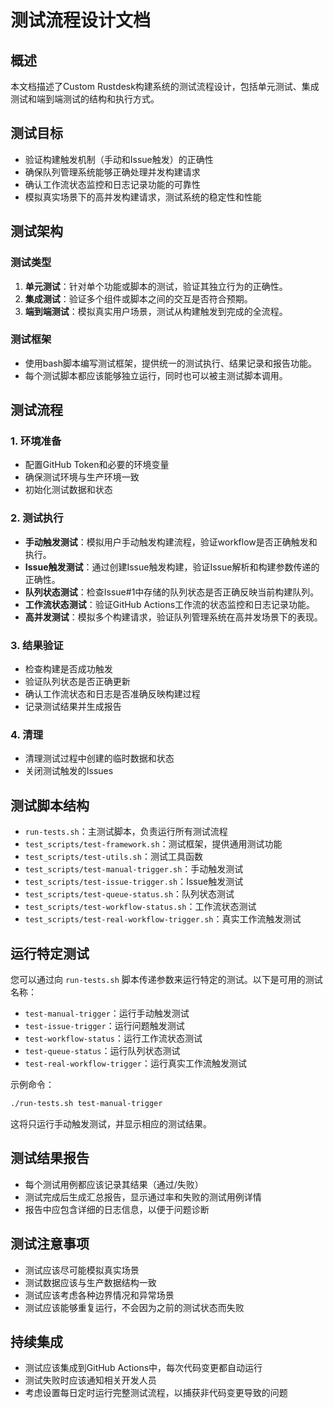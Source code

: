 # 测试流程设计文档

## 概述

本文档描述了Custom Rustdesk构建系统的测试流程设计，包括单元测试、集成测试和端到端测试的结构和执行方式。

## 测试目标

- 验证构建触发机制（手动和Issue触发）的正确性
- 确保队列管理系统能够正确处理并发构建请求
- 确认工作流状态监控和日志记录功能的可靠性
- 模拟真实场景下的高并发构建请求，测试系统的稳定性和性能

## 测试架构

### 测试类型

1. **单元测试**：针对单个功能或脚本的测试，验证其独立行为的正确性。
2. **集成测试**：验证多个组件或脚本之间的交互是否符合预期。
3. **端到端测试**：模拟真实用户场景，测试从构建触发到完成的全流程。

### 测试框架

- 使用bash脚本编写测试框架，提供统一的测试执行、结果记录和报告功能。
- 每个测试脚本都应该能够独立运行，同时也可以被主测试脚本调用。

## 测试流程

### 1. 环境准备

- 配置GitHub Token和必要的环境变量
- 确保测试环境与生产环境一致
- 初始化测试数据和状态

### 2. 测试执行

- **手动触发测试**：模拟用户手动触发构建流程，验证workflow是否正确触发和执行。
- **Issue触发测试**：通过创建Issue触发构建，验证Issue解析和构建参数传递的正确性。
- **队列状态测试**：检查Issue#1中存储的队列状态是否正确反映当前构建队列。
- **工作流状态测试**：验证GitHub Actions工作流的状态监控和日志记录功能。
- **高并发测试**：模拟多个构建请求，验证队列管理系统在高并发场景下的表现。

### 3. 结果验证

- 检查构建是否成功触发
- 验证队列状态是否正确更新
- 确认工作流状态和日志是否准确反映构建过程
- 记录测试结果并生成报告

### 4. 清理

- 清理测试过程中创建的临时数据和状态
- 关闭测试触发的Issues

## 测试脚本结构

- `run-tests.sh`：主测试脚本，负责运行所有测试流程
- `test_scripts/test-framework.sh`：测试框架，提供通用测试功能
- `test_scripts/test-utils.sh`：测试工具函数
- `test_scripts/test-manual-trigger.sh`：手动触发测试
- `test_scripts/test-issue-trigger.sh`：Issue触发测试
- `test_scripts/test-queue-status.sh`：队列状态测试
- `test_scripts/test-workflow-status.sh`：工作流状态测试
- `test_scripts/test-real-workflow-trigger.sh`：真实工作流触发测试

## 运行特定测试

您可以通过向 `run-tests.sh` 脚本传递参数来运行特定的测试。以下是可用的测试名称：

- `test-manual-trigger`：运行手动触发测试
- `test-issue-trigger`：运行问题触发测试
- `test-workflow-status`：运行工作流状态测试
- `test-queue-status`：运行队列状态测试
- `test-real-workflow-trigger`：运行真实工作流触发测试

示例命令：

```bash
./run-tests.sh test-manual-trigger
```

这将只运行手动触发测试，并显示相应的测试结果。

## 测试结果报告

- 每个测试用例都应该记录其结果（通过/失败）
- 测试完成后生成汇总报告，显示通过率和失败的测试用例详情
- 报告中应包含详细的日志信息，以便于问题诊断

## 测试注意事项

- 测试应该尽可能模拟真实场景
- 测试数据应该与生产数据结构一致
- 测试应该考虑各种边界情况和异常场景
- 测试应该能够重复运行，不会因为之前的测试状态而失败

## 持续集成

- 测试应该集成到GitHub Actions中，每次代码变更都自动运行
- 测试失败时应该通知相关开发人员
- 考虑设置每日定时运行完整测试流程，以捕获非代码变更导致的问题
